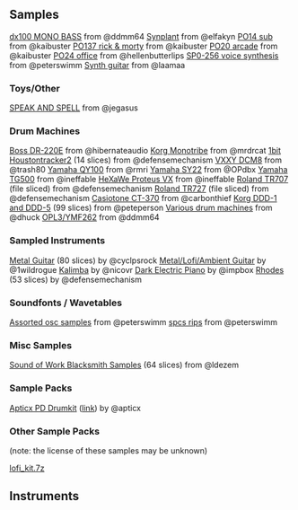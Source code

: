 ## Samples

[dx100 MONO BASS](https://cdn.discordapp.com/attachments/754405144325521530/1211506062356910190/dms_dx100_monobass.zip?ex=65ee71f1&is=65dbfcf1&hm=ede36ee9175b4f45e2b3a38022c5f6ceb28cac6768f2c81554f7ce5fcf4a28fb&) from @ddmm64
[Synplant](https://cdn.discordapp.com/attachments/754405144325521530/1099165632207016028/Synplant_Sample_Pack.zip?ex=65ebcec4&is=65d959c4&hm=35a0afc59102c25540967a0877c4fe771d3f5440c34cd742bf07fde87722b685&) from @elfakyn
[PO14 sub](https://cdn.discordapp.com/attachments/754405144325521530/1026317657282191400/PO14_SUB_KIT.wav?ex=65ee6a4d&is=65dbf54d&hm=71f14abd606965cead79c8ec5472056f16feb035c1efd44a3971b65d6f8c874f&) from @kaibuster
[PO137 rick & morty](https://cdn.discordapp.com/attachments/754405144325521530/1026317657613537280/PO137_SAMPLE_KIT.wav?ex=65ee6a4d&is=65dbf54d&hm=01f5c5ba2f28e1ad622f9c45aa346eb733f720a502a55c2e6567bfd4de276bd7&) from @kaibuster
[PO20 arcade](https://cdn.discordapp.com/attachments/754405144325521530/1019273604086648914/PO20.wav?ex=65e73f04&is=65d4ca04&hm=34c64dc2097cc7b4d5592e2783128fab75b9650ca52920a4ee8c8379033ce9fd&) from @kaibuster
[PO24 office](https://cdn.discordapp.com/attachments/754405144325521530/1019088873646739486/PO24.wav?ex=65efcd79&is=65dd5879&hm=81caec58d5953e6ba7acef113b9c3b2ea158a660c0e9c568929225a4b5468126&) from @hellenbutterlips
[SP0-256 voice synthesis](https://cdn.discordapp.com/attachments/754405144325521530/903374867972374598/SPO256-set.zip?ex=65ea1ee8&is=65d7a9e8&hm=599465983dc0e68d920554797c0e8503468e0bb0fde5e8dfd654e4e218747306&) from @peterswimm
[Synth guitar](https://cdn.discordapp.com/attachments/754405144325521530/900451379544457276/GOTEBORG.zip?ex=65e8b6b2&is=65d641b2&hm=cbf516e4c435c93d602c783b624562b3cf4249930a2706a89708031b5d68b67e&) from @laamaa

### Toys/Other
[SPEAK AND SPELL](https://cdn.discordapp.com/attachments/754405144325521530/1114705958397034557/Speak_and_Spell_Repackaged.7z?ex=65ecf8d2&is=65da83d2&hm=55239c0f5d9926791acf82e0750664d2e681dd28ed41f48559d05127c4e67f72&) from @jegasus

### Drum Machines

[Boss DR-220E](https://drive.google.com/file/d/1LTz20TabtwDbduvTBvKgiOUJNGVHzc6W/view) from @hibernateaudio
[Korg Monotribe](https://cdn.discordapp.com/attachments/754405144325521530/1163304288139886632/MNOTRB-PERC-12SLI.wav?ex=65ee6e0b&is=65dbf90b&hm=4a5ff06691d467c62d852533de94c23f1ab574298e91a5ba40d7fe40173507e0&) from @mrdrcat
[1bit Houstontracker2](https://cdn.discordapp.com/attachments/754405144325521530/1131317557949890620/ht2_drums.wav?ex=65e8ce14&is=65d65914&hm=bf0bb6970c3ad09668d2a1eccbcbd5d6cc8f348b5793e38a403bb8ec00e33140&) (14 slices) from @defensemechanism
[VXXY DCM8](https://cdn.discordapp.com/attachments/754405144325521530/1130970073608232980/VXXY_DCM8.zip?ex=65e78a75&is=65d51575&hm=8b3a98053a4444d433052cb8bd8c6248552d7abd242db189d285eceb86b8fa5e&) from @trash80
[Yamaha QY100](https://cdn.discordapp.com/attachments/754405144325521530/1069321381352849428/RMRI-YAMAHA-QY100.zip?ex=65edfa24&is=65db8524&hm=6bddc059cc1c631677ae43c166cadf5fd2264b2cf73c5fbc61d46f227f17f190&) from @rmri
[Yamaha SY22](https://cdn.discordapp.com/attachments/754405144325521530/1053905721097453588/Yamaha_SY22_Drumkit.7z?ex=65ed4430&is=65dacf30&hm=0dc035430becce04b744c4378025b31c712322a2e99a4fcc217cac0e89ae6972&) from @OPdbx
[Yamaha TG500](https://cdn.discordapp.com/attachments/754405144325521530/1014378996554797056/sliced_TG500_kits_1.0.0.zip?ex=65e7e58f&is=65d5708f&hm=1aba64057ab0a0e4abbcc4774fa8762157b06d0c85e9214894115201cd27479e&) from @ineffable
[HeXaWe Proteus VX](https://cdn.discordapp.com/attachments/754405144325521530/958222317174001704/sliced_proteusvx_kits_2.0.0.7z?ex=65efdb13&is=65dd6613&hm=ec44862adcb5c9ffb0d73c2067b22b9d912dfe6b9537717d19ee0200ba31ffb1&) from @ineffable
[Roland TR707](https://cdn.discordapp.com/attachments/754405144325521530/933106686762291271/Roland_TR707_sliced.wav?ex=65e78ad2&is=65d515d2&hm=87586f6852878e009cd04b6283a0c0f237271da952136474dd64a3316860f296&) (file sliced) from @defensemechanism
[Roland TR727](https://cdn.discordapp.com/attachments/754405144325521530/933106687001378876/Roland_TR727_sliced.wav?ex=65e78ad2&is=65d515d2&hm=771c0e89aa4d12fdeee7d32f5356fe95636789335e3cf2c904ad9fd3ce752892&) (file sliced) from @defensemechanism
[Casiotone CT-370](https://cdn.discordapp.com/attachments/754405144325521530/908156548503724052/CASIO.zip?ex=65e90f31&is=65d69a31&hm=3ea6b1d9704e5ff96ca8e44144cdc11c6c5c63c11699af44b9cd5cf770c907d3&) from @carbonthief
[Korg DDD-1 and DDD-5](https://cdn.discordapp.com/attachments/754405144325521530/902240708587585596/DDD-KIT-SLICE99.wav?ex=65ef3923&is=65dcc423&hm=dc36440caa39a0b1fcc48a26f3b7a505236e6900e3a35c53dbff4b6cbe0f0336&) (99 slices) from @peteperson
[Various drum machines](https://cdn.discordapp.com/attachments/754405144325521530/900440043175432272/M8_Drums.zip?ex=65e8ac23&is=65d63723&hm=f4b8e53ee62884a94ad3afd2aed48856b6c5a4958d11e6f4751db62047967e95&) from @dhuck
[OPL3/YMF262](https://cdn.discordapp.com/attachments/754405144325521530/852713708924436530/ddmm64_op3v0_84.wav?ex=65ea6306&is=65d7ee06&hm=280080c3353178dbbdccb504bf6e19441e27a24eac9bd6ffc5f632afe89bc25e&) from @ddmm64

### Sampled Instruments

[Metal Guitar](https://cdn.discordapp.com/attachments/754405144325521530/1206487338566549536/FREEWAREFYIGTR_80.wav?ex=65eea4e4&is=65dc2fe4&hm=03e435c7bc8118cba3572e745f22251fe335783dda396fce6d02c66970126599&) (80 slices) by @cyclpsrock
[Metal/Lofi/Ambient Guitar](https://cdn.discordapp.com/attachments/754405144325521530/1040612642114510960/1wildrogue_guitar.zip?ex=65eb0c8b&is=65d8978b&hm=c8faef75634c72db29ab5dd561a0adfe4e88bd2b5d9dc2b9875494434f39f080&) by @1wildrogue
[Kalimba](https://cdn.discordapp.com/attachments/754405144325521530/964356931663827004/Kalimba-Cmaj-SLICE_17.wav?ex=65ea7ce1&is=65d807e1&hm=e3473da153c5bf2ccd9323ad75a6375cc8d100c59997b1034307e31a3886579c&) by @nicovr
[Dark Electric Piano](https://cdn.discordapp.com/attachments/754405144325521530/936601300353830982/dark_epiano_soft84m.wav?ex=65eb06ef&is=65d891ef&hm=9b4541d5ed647d16c6ff85681a794925667777c818a98be12de9c4621a1964bb&) by @impbox
[Rhodes](https://cdn.discordapp.com/attachments/754405144325521530/901252785398501386/rhodes53slices.wav.7z?ex=65eba110&is=65d92c10&hm=a719a7594ed2cf4387ded6f3f05199334449a6ffb8be7063f834567c90759746&) (53 slices) by @defensemechanism

### Soundfonts / Wavetables

[Assorted osc samples](https://cdn.discordapp.com/attachments/754405144325521530/901619443015241758/profosc.zip?ex=65ecf68a&is=65da818a&hm=82fc358c5b671c13ae293039a751666cfd4d999789aaa7ee767c0abe48bd954e&) from @peterswimm
[spcs rips](https://cdn.discordapp.com/attachments/754405144325521530/901619727535845446/snes.zip?ex=65ecf6ce&is=65da81ce&hm=ac892b42fabaeb058aa2d2ca67c8cc2c2026969dd66b9b1650ceaa5141bd6ff9&) from @peterswimm 

### Misc Samples

[Sound of Work Blacksmith Samples](https://cdn.discordapp.com/attachments/754405144325521530/901765030037553152/sound-of-work-blacksmith-64slices.wav?ex=65ed7e21&is=65db0921&hm=7ec0f0e5a056e8cd1fad73096f7d382f1e576cd3ece27ca7ecc6cd2381aba34c&) (64 slices) from @ldezem

### Sample Packs

[Apticx PD Drumkit](https://cdn.discordapp.com/attachments/754405144325521530/1049678318334652467/apt_pd_drumkit.zip?ex=65e71d9d&is=65d4a89d&hm=cf4f3ee38f39705a388a2a32c8cf78d76c3f30f8643ab880156868cded702f1d&) ([link](https://apticx.gumroad.com/l/apt_pd_drumkit)) by @apticx

### Other Sample Packs
(note: the license of these samples may be unknown)

[lofi_kit.7z](https://cdn.discordapp.com/attachments/754405144325521530/1157566932036354050/lofi_kit.7z?ex=65ec03b7&is=65d98eb7&hm=34aae2181bf2bdda27b5020776119e21e5288c77ceac4019843d57aeadea5956&)







## Instruments
